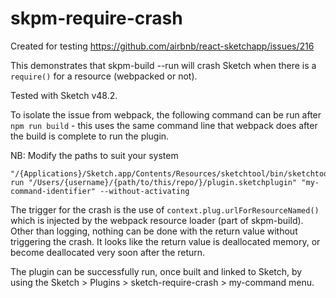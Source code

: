 # skpm-require-crash

Created for testing https://github.com/airbnb/react-sketchapp/issues/216

This demonstrates that skpm-build --run will crash Sketch when there is a
`require()` for a resource (webpacked or not).

Tested with Sketch v48.2.

To isolate the issue from webpack, the following command can be run after
`npm run build` - this uses the same command line that webpack does after
the build is complete to run the plugin.

NB: Modify the paths to suit your system

```
"/{Applications}/Sketch.app/Contents/Resources/sketchtool/bin/sketchtool" run "/Users/{username}/{path/to/this/repo/}/plugin.sketchplugin" "my-command-identifier" --without-activating
```

The trigger for the crash is the use of `context.plug.urlForResourceNamed()`
which is injected by the webpack resource loader (part of skpm-build).  Other
than logging, nothing can be done with the return value without triggering the
crash.  It looks like the return value is deallocated memory, or become
deallocated very soon after the return.

The plugin can be successfully run, once built and linked to Sketch, by using
the Sketch > Plugins > sketch-require-crash > my-command menu.
